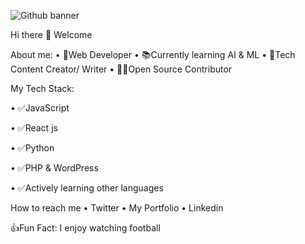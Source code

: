 ![Github banner](https://github.com/folarinoladejo/folarinoladejo/assets/165914216/954bd765-5a01-4afe-9aa9-58646565c0c2)

Hi there 👋 Welcome

About me:
• 🚀Web Developer
• 📚Currently learning AI & ML
• 📸Tech Content Creator/ Writer
• 👨‍💻Open Source Contributor


My Tech Stack:

• ✅JavaScript

• ✅React js

• ✅Python

• ✅PHP & WordPress

• ✅Actively learning other languages


How to reach me
• Twitter
• My Portfolio
• Linkedin


👍Fun Fact: I enjoy watching football



